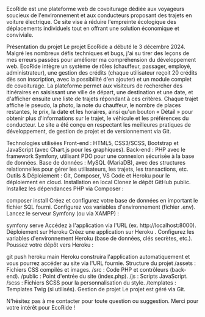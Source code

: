 EcoRide est une plateforme web de covoiturage dédiée aux voyageurs soucieux de l'environnement et aux conducteurs proposant des trajets en voiture électrique. Ce site vise à réduire l'empreinte écologique des déplacements individuels tout en offrant une solution économique et conviviale.

Présentation du projet
Le projet EcoRide a débuté le 3 décembre 2024. Malgré les nombreux défis techniques et bugs, j'ai su tirer des leçons de mes erreurs passées pour améliorer ma compréhension du développement web. EcoRide intègre un système de rôles (chauffeur, passager, employé, administrateur), une gestion des crédits (chaque utilisateur reçoit 20 crédits dès son inscription, avec la possibilité d'en ajouter) et un module complet de covoiturage.
La plateforme permet aux visiteurs de rechercher des itinéraires en saisissant une ville de départ, une destination et une date, et d'afficher ensuite une liste de trajets répondant à ces critères. Chaque trajet affiche le pseudo, la photo, la note du chauffeur, le nombre de places restantes, le prix, la date et les horaires, ainsi qu'un bouton « Détail » pour obtenir plus d'informations sur le trajet, le véhicule et les préférences du conducteur.
Le site a été conçu en respectant les meilleures pratiques de développement, de gestion de projet et de versionnement via Git.

Technologies utilisées
Front-end : HTML5, CSS3/SCSS, Bootstrap et JavaScript (avec Chart.js pour les graphiques).
Back-end : PHP avec le framework Symfony, utilisant PDO pour une connexion sécurisée à la base de données.
Base de données : MySQL (MariaDB), avec des structures relationnelles pour gérer les utilisateurs, les trajets, les transactions, etc.
Outils & Déploiement : Git, Composer, VS Code et Heroku pour le déploiement en cloud.
Installation en local
Clonez le dépôt GitHub public.
Installez les dépendances PHP via Composer :

composer install
Créez et configurez votre base de données en important le fichier SQL fourni.
Configurez vos variables d'environnement (fichier .env).
Lancez le serveur Symfony (ou via XAMPP) :

symfony serve
Accédez à l'application via l'URL (ex. http://localhost:8000).
Déploiement sur Heroku
Créez une application sur Heroku .
Configurez les variables d'environnement Heroku (base de données, clés secrètes, etc.).
Poussez votre dépôt vers Heroku :

git push heroku main
Heroku construira l'application automatiquement et vous pourrez accéder au site via l'URL fournie.
Structure du projet
/assets : Fichiers CSS compilés et images.
/src : Code PHP et contrôleurs (back-end).
/public : Point d'entrée du site (index.php).
/js : Scripts JavaScript.
/scss : Fichiers SCSS pour la personnalisation du style.
/templates : Templates Twig (si utilisés).
Gestion de projet
Le projet est géré via Git.

N'hésitez pas à me contacter pour toute question ou suggestion. Merci pour votre intérêt pour EcoRide !
